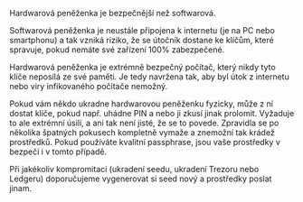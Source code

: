Hardwarová peněženka je bezpečnější než softwarová.

Softwarová peněženka je neustále připojena k internetu (je na PC nebo smartphonu) a tak vzniká riziko, že se útočník dostane ke klíčům, které spravuje, pokud nemáte své zařízení 100% zabezpečené.

Hardwarová peněženka je extrémně bezpečný počítač, který nikdy tyto klíče neposílá ze své paměti. Je tedy navržena tak, aby byl útok z internetu nebo viry infikovaného počítače nemožný.

Pokud vám někdo ukradne hardwarovou peněženku fyzicky, může z ní dostat klíče, pokud např. uhádne PIN a nebo ji zkusí jinak prolomit. Vyžaduje to ale extrémní úsilí, a ani tak není jisté, že se to povede. Zpravidla se po několika špatných pokusech kompletně vymaže a znemožní tak krádež prostředků. Pokud používáte kvalitní passphrase, jsou vaše prostředky v bezpečí i v tomto případě.

Při jakékoliv kompromitaci (ukradení seedu, ukradení Trezoru nebo Ledgeru) doporučujeme vygenerovat si seed nový a prostředky poslat jinam.